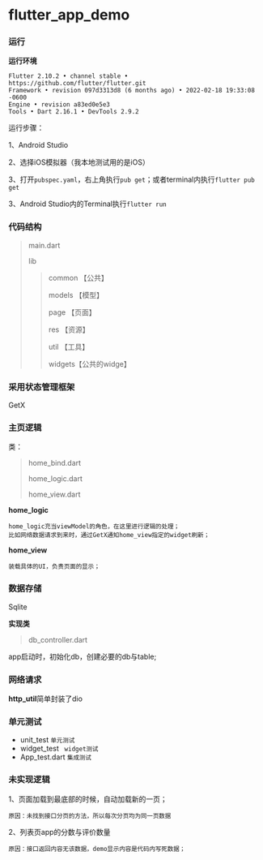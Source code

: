 # flutter_app_demo

### 运行

**运行环境**

```
Flutter 2.10.2 • channel stable • https://github.com/flutter/flutter.git
Framework • revision 097d3313d8 (6 months ago) • 2022-02-18 19:33:08 -0600
Engine • revision a83ed0e5e3
Tools • Dart 2.16.1 • DevTools 2.9.2
```

运行步骤：

1、Android Studio

2、选择iOS模拟器（我本地测试用的是iOS）

3、打开`pubspec.yaml`，右上角执行`pub get`；或者terminal内执行`flutter pub get`

3、Android Studio内的Terminal执行`flutter run`

### 代码结构

> main.dart
>
> lib
>
> > common 【公共】
> >
> > models 【模型】
> >
> > page 【页面】
> >
> > res 【资源】
> >
> > util 【工具】
> >
> > widgets【公共的widge】

### 采用状态管理框架

GetX

### 主页逻辑

类：

> home_bind.dart
>
> home_logic.dart
>
> home_view.dart

**home_logic**

```
home_logic充当viewModel的角色，在这里进行逻辑的处理；
比如网络数据请求到来时，通过GetX通知home_view指定的widget刷新；
```

**home_view**

```
装载具体的UI，负责页面的显示；
```

### 数据存储

Sqlite

**实现类**

> db_controller.dart

app启动时，初始化db，创建必要的db与table;

### 网络请求

**http_util**简单封装了dio

### 单元测试

* unit_test `单元测试`
* widget_test ` widget测试`
* App_test.dart `集成测试`

### 未实现逻辑

1、页面加载到最底部的时候，自动加载新的一页；

```
原因：未找到接口分页的方法，所以每次分页均为同一页数据
```

2、列表页app的分数与评价数量

```
原因：接口返回内容无该数据，demo显示内容是代码内写死数据；
```



